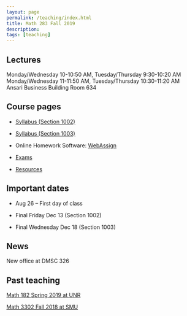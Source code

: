 ```yaml
---
layout: page
permalink: /teaching/index.html
title: Math 283 Fall 2019
description: 
tags: [teaching]
---
```


## Lectures 

Monday/Wednesday 10-10:50 AM, Tuesday/Thursday    9:30-10:20 AM <br /> 
Monday/Wednesday 11-11:50 AM, Tuesday/Thursday   10:30-11:20 AM <br />
Ansari Business Building Room 634

## Course pages

* <a href="https://unr.canvaslms.com/courses/43992"> Syllabus (Section 1002)</a>

* <a href="https://unr.canvaslms.com/courses/43996"> Syllabus (Section 1003)</a>

* Online Homework Software: [WebAssign](https://www.webassign.net/)

* <a href="/teaching/math283f19/exams/index.html">Exams</a>

* <a href="/teaching/math283f19/resources/index.html">Resources</a>

## Important dates

* Aug 26 – First day of class

* Final Friday Dec 13 (Section 1002) 
 
* Final Wednesday Dec 18 (Section 1003) 

## News

New office at DMSC 326

## Past teaching

<a href="/teaching/math182s19/index.html">Math 182 Spring 2019 at UNR</a>

<a href="/teaching/math3302f18/index.html">Math 3302 Fall 2018 at SMU</a>












